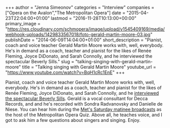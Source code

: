 +++
author = "Jenna Simeonov"
categories = "Interview"
companies = ["Opera on the Avalon","The Metropolitan Opera"]
date = "2015-04-23T22:04:00+01:00"
lastmod = "2016-11-28T10:13:00+00:00"
primary_image = "https://res.cloudinary.com/schmopera/image/upload/v1545409169/media/webhook-uploads/1429833567018/foto-gerald-martin-moore-03.jpg"
publishDate = "2014-06-09T14:04:00+01:00"
short_description = "Pianist, coach and voice teacher Gerald Martin Moore works with, well, everybody. He&#039;s in demand as a coach, teacher and pianist for the likes of Renée Fleming, Joyce DiDonato, and Sarah Connolly, and he interviewed the spectacular Beverly Sills."
slug = "talking-singing-with-gerald-martin-moore"
title = "Talking singing with Gerald Martin Moore"
youtube_url = "https://www.youtube.com/watch?v=BqH1cRc1EnE"
+++

Pianist, coach and voice teacher Gerald Martin Moore works with, well, everybody. He's in demand as a coach, teacher and pianist for the likes of Renée Fleming, Joyce DiDonato, and Sarah Connolly, and he [interviewed the spectacular Beverly Sills](http://www.beverlysillsonline.com/articles/beverly-%20sills-article.htm). Gerald is a vocal consultant for Decca Records, and and he's recorded with Sondra Radvanovsky and Danielle de Niese. You can hear him during the [Met's Saturday matinee broadcasts](http://www.metoperafamily.org/metopera/broadcast/operainfo.aspx?sn=watch) as the host of the Metropolitan Opera Quiz. Above all, he teaches voice, and I got to ask him a few questions about singers and singing. Enjoy.
